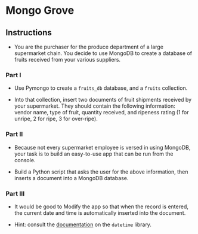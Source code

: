 # Mongo Grove

## Instructions

* You are the purchaser for the produce department of a large supermarket chain. You decide to use MongoDB to create a database of fruits received from your various suppliers.

### Part I

* Use Pymongo to create a `fruits_db` database, and a `fruits` collection.

* Into that collection, insert two documents of fruit shipments received by your supermarket. They should contain the following information: vendor name, type of fruit, quantity received, and ripeness rating (1 for unripe, 2 for ripe, 3 for over-ripe).

### Part II

* Because not every supermarket employee is versed in using MongoDB, your task is to build an easy-to-use app that can be run from the console.

* Build a Python script that asks the user for the above information, then inserts a document into a MongoDB database.

### Part III

* It would be good to Modify the app so that when the record is entered, the current date and time is automatically inserted into the document.

* Hint: consult the [documentation](https://docs.python.org/3/library/datetime.html) on the `datetime` library.
